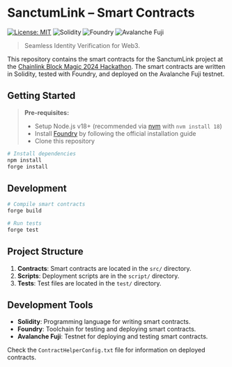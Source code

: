 
# SanctumLink – Smart Contracts

[![License: MIT](https://img.shields.io/badge/License-MIT-yellow.svg)](https://opensource.org/licenses/MIT)
![Solidity](https://img.shields.io/badge/Solidity-blue)
![Foundry](https://img.shields.io/badge/Foundry-gray)
![Avalanche Fuji](https://img.shields.io/badge/Avalanche_Fuji-red)

> Seamless Identity Verification for Web3.

This repository contains the smart contracts for the SanctumLink project at the [Chainlink Block Magic 2024 Hackathon](https://chain.link/hackathon). The smart contracts are written in Solidity, tested with Foundry, and deployed on the Avalanche Fuji testnet.

## Getting Started

> **Pre-requisites:**
>
> - Setup Node.js v18+ (recommended via [nvm](https://github.com/nvm-sh/nvm) with `nvm install 18`)
> - Install [Foundry](https://github.com/gakonst/foundry) by following the official installation guide
> - Clone this repository

```bash
# Install dependencies
npm install
forge install
```

## Development

```bash
# Compile smart contracts
forge build

# Run tests
forge test
```

## Project Structure

1. **Contracts**: Smart contracts are located in the `src/` directory.
2. **Scripts**: Deployment scripts are in the `script/` directory.
3. **Tests**: Test files are located in the `test/` directory.

## Development Tools

- **Solidity**: Programming language for writing smart contracts.
- **Foundry**: Toolchain for testing and deploying smart contracts.
- **Avalanche Fuji**: Testnet for deploying and testing smart contracts.

Check the `ContractHelperConfig.txt` file for information on deployed contracts.
